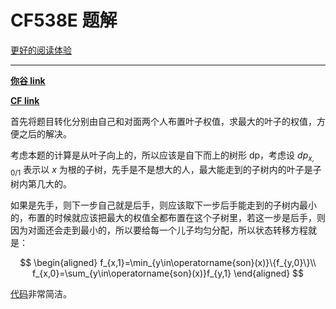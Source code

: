 # CF538E 题解

[更好的阅读体验](https://www.cnblogs.com/LaoMang-no-blog/p/16278300.html)

---

[**你谷 link**](https://www.luogu.com.cn/problem/CF538E)

[**CF link**](https://codeforces.com/problemset/problem/538/E)

首先将题目转化分别由自己和对面两个人布置叶子权值，求最大的叶子的权值，方便之后的解决。

考虑本题的计算是从叶子向上的，所以应该是自下而上的树形 dp，考虑设 $dp_{x,0/1}$ 表示以 $x$ 为根的子树，先手是不是想大的人，最大能走到的子树内的叶子是子树内第几大的。

如果是先手，则下一步自己就是后手，则应该取下一步后手能走到的子树内最小的，布置的时候就应该把最大的权值全都布置在这个子树里，若这一步是后手，则因为对面还会走到最小的，所以要给每一个儿子均匀分配，所以状态转移方程就是：

$$
\begin{aligned}
f_{x,1}=\min_{y\in\operatorname{son}(x)}\{f_{y,0}\}\\
f_{x,0}=\sum_{y\in\operatorname{son}(x)}f_{y,1}
\end{aligned}
$$

[代码](https://codeforces.com/contest/538/submission/157132426)非常简洁。